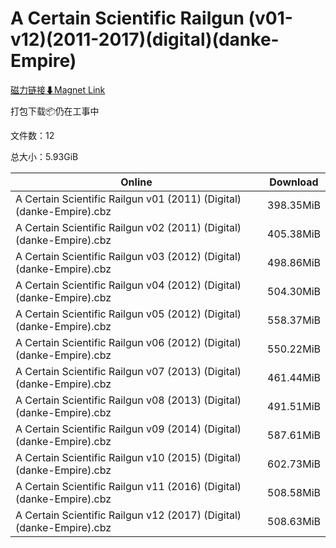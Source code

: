 # A Certain Scientific Railgun (v01-v12)(2011-2017)(digital)(danke-Empire)

[磁力链接⬇Magnet Link](magnet:?xt=urn:btih:701b5c1467fa02f80aad9ac537161c16077373a1&dn=A%20Certain%20Scientific%20Railgun%20%28v01-v12%29%282011-2017%29%28digital%29%28danke-Empire%29)

打包下载📦仍在工事中

文件数：12

总大小：5.93GiB

Online | Download
--- | ---
A Certain Scientific Railgun v01 (2011) (Digital) (danke-Empire).cbz | 398.35MiB
A Certain Scientific Railgun v02 (2011) (Digital) (danke-Empire).cbz | 405.38MiB
A Certain Scientific Railgun v03 (2012) (Digital) (danke-Empire).cbz | 498.86MiB
A Certain Scientific Railgun v04 (2012) (Digital) (danke-Empire).cbz | 504.30MiB
A Certain Scientific Railgun v05 (2012) (Digital) (danke-Empire).cbz | 558.37MiB
A Certain Scientific Railgun v06 (2012) (Digital) (danke-Empire).cbz | 550.22MiB
A Certain Scientific Railgun v07 (2013) (Digital) (danke-Empire).cbz | 461.44MiB
A Certain Scientific Railgun v08 (2013) (Digital) (danke-Empire).cbz | 491.51MiB
A Certain Scientific Railgun v09 (2014) (Digital) (danke-Empire).cbz | 587.61MiB
A Certain Scientific Railgun v10 (2015) (Digital) (danke-Empire).cbz | 602.73MiB
A Certain Scientific Railgun v11 (2016) (Digital) (danke-Empire).cbz | 508.58MiB
A Certain Scientific Railgun v12 (2017) (Digital) (danke-Empire).cbz | 508.63MiB